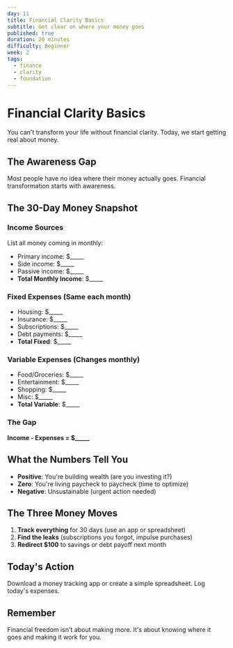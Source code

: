 ```yaml
---
day: 11
title: Financial Clarity Basics
subtitle: Get clear on where your money goes
published: true
duration: 20 minutes
difficulty: Beginner
week: 2
tags:
  - finance
  - clarity
  - foundation
---
```


# Financial Clarity Basics

You can't transform your life without financial clarity. Today, we start getting real about money.

## The Awareness Gap

Most people have no idea where their money actually goes. Financial transformation starts with awareness.

## The 30-Day Money Snapshot

### Income Sources
List all money coming in monthly:
- Primary income: $_____
- Side income: $_____
- Passive income: $_____
- **Total Monthly Income**: $_____

### Fixed Expenses (Same each month)
- Housing: $_____
- Insurance: $_____
- Subscriptions: $_____
- Debt payments: $_____
- **Total Fixed**: $_____

### Variable Expenses (Changes monthly)
- Food/Groceries: $_____
- Entertainment: $_____
- Shopping: $_____
- Misc: $_____
- **Total Variable**: $_____

### The Gap
**Income - Expenses = $_____**

## What the Numbers Tell You

- **Positive**: You're building wealth (are you investing it?)
- **Zero**: You're living paycheck to paycheck (time to optimize)
- **Negative**: Unsustainable (urgent action needed)

## The Three Money Moves

1. **Track everything** for 30 days (use an app or spreadsheet)
2. **Find the leaks** (subscriptions you forgot, impulse purchases)
3. **Redirect $100** to savings or debt payoff next month

## Today's Action

Download a money tracking app or create a simple spreadsheet. Log today's expenses.

## Remember

Financial freedom isn't about making more. It's about knowing where it goes and making it work for you.
